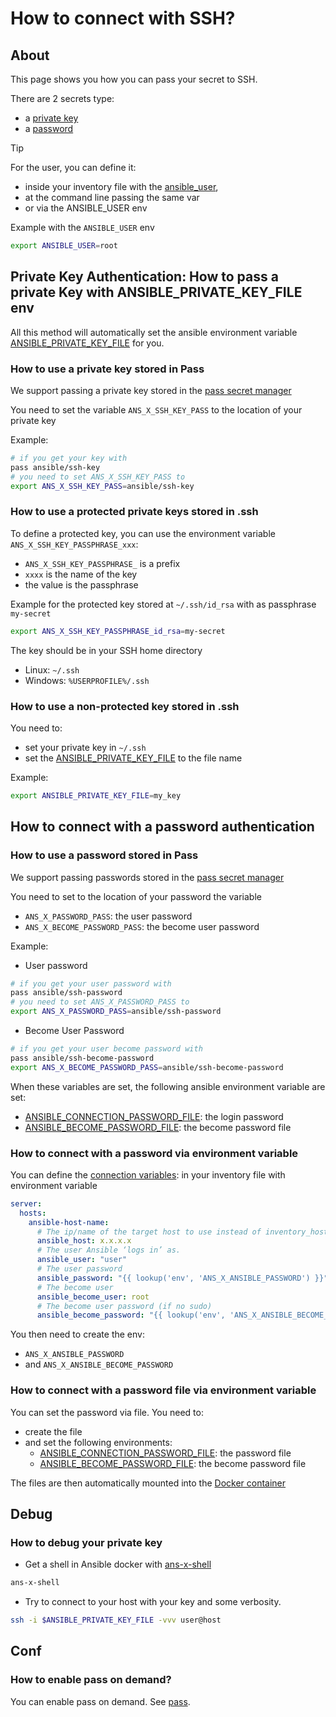 # How to connect with SSH?

## About

This page shows you how you can pass your secret to SSH.

There are 2 secrets type:
* a [private key](#private-key-authentication-how-to-pass-a-private-key-with-ansible_private_key_file-env)
* a [password](#how-to-connect-with-a-password-authentication)

> [!TIP]
> For the user, you can define it:
> * inside your inventory file with the [ansible_user](https://docs.ansible.com/ansible/latest/reference_appendices/special_variables.html#connection-variables), 
> * at the command line passing the same var 
> * or via the ANSIBLE_USER env
> 
> Example with the `ANSIBLE_USER` env
> ```bash
> export ANSIBLE_USER=root
> ```

## Private Key Authentication: How to pass a private Key with ANSIBLE_PRIVATE_KEY_FILE env

All this method will automatically set the ansible environment variable [ANSIBLE_PRIVATE_KEY_FILE](https://docs.ansible.com/ansible/devel/reference_appendices/config.html#envvar-ANSIBLE_PRIVATE_KEY_FILE)
for you.


### How to use a private key stored in Pass

We support passing a private key stored in the [pass secret manager](ans-x-pass.md)

You need to set the variable `ANS_X_SSH_KEY_PASS` to the location of your private key

Example:
```bash
# if you get your key with
pass ansible/ssh-key
# you need to set ANS_X_SSH_KEY_PASS to
export ANS_X_SSH_KEY_PASS=ansible/ssh-key
```


### How to use a protected private keys stored in .ssh


To define a protected key, you can use the environment variable `ANS_X_SSH_KEY_PASSPHRASE_xxx`:
  * `ANS_X_SSH_KEY_PASSPHRASE_` is a prefix
  * `xxxx` is the name of the key
  * the value is the passphrase

Example for the protected key stored at `~/.ssh/id_rsa` with as passphrase `my-secret` 
```bash
export ANS_X_SSH_KEY_PASSPHRASE_id_rsa=my-secret
```

The key should be in your SSH home directory
* Linux: `~/.ssh`
* Windows: `%USERPROFILE%/.ssh`

### How to use a non-protected key stored in .ssh

You need to:
* set your private key in `~/.ssh`
* set the [ANSIBLE_PRIVATE_KEY_FILE](https://docs.ansible.com/ansible/devel/reference_appendices/config.html#envvar-ANSIBLE_PRIVATE_KEY_FILE) to the file name

Example:
```bash
export ANSIBLE_PRIVATE_KEY_FILE=my_key
```



## How to connect with a password authentication

### How to use a password stored in Pass

We support passing passwords stored in the [pass secret manager](ans-x-pass.md)

You need to set to the location of your password the variable
* `ANS_X_PASSWORD_PASS`: the user password
* `ANS_X_BECOME_PASSWORD_PASS`: the become user password

Example:
* User password
```bash
# if you get your user password with
pass ansible/ssh-password
# you need to set ANS_X_PASSWORD_PASS to
export ANS_X_PASSWORD_PASS=ansible/ssh-password
```
* Become User Password
```bash
# if you get your user become password with
pass ansible/ssh-become-password
export ANS_X_BECOME_PASSWORD_PASS=ansible/ssh-become-password
```

When these variables are set, the following ansible environment variable are set:
* [ANSIBLE_CONNECTION_PASSWORD_FILE](https://docs.ansible.com/ansible/devel/reference_appendices/config.html#envvar-ANSIBLE_CONNECTION_PASSWORD_FILE): the login password
* [ANSIBLE_BECOME_PASSWORD_FILE](https://docs.ansible.com/ansible/devel/reference_appendices/config.html#envvar-ANSIBLE_BECOME_PASSWORD_FILE): the become password file

### How to connect with a password via environment variable

You can define the [connection variables](https://docs.ansible.com/ansible/latest/reference_appendices/special_variables.html#connection-variables):
in your inventory file with environment variable
```yml
server:
  hosts:
    ansible-host-name:
      # The ip/name of the target host to use instead of inventory_hostname
      ansible_host: x.x.x.x
      # The user Ansible ‘logs in’ as.
      ansible_user: "user"
      # The user password
      ansible_password: "{{ lookup('env', 'ANS_X_ANSIBLE_PASSWORD') }}"
      # The become user
      ansible_become_user: root
      # The become user password (if no sudo)
      ansible_become_password: "{{ lookup('env', 'ANS_X_ANSIBLE_BECOME_PASSWORD') }}"
```

You then need to create the env:
* `ANS_X_ANSIBLE_PASSWORD`
* and `ANS_X_ANSIBLE_BECOME_PASSWORD`


### How to connect with a password file via environment variable

You can set the password via file. You need to:
* create the file
* and set the following environments:
  * [ANSIBLE_CONNECTION_PASSWORD_FILE](https://docs.ansible.com/ansible/devel/reference_appendices/config.html#envvar-ANSIBLE_CONNECTION_PASSWORD_FILE): the password file
  * [ANSIBLE_BECOME_PASSWORD_FILE](https://docs.ansible.com/ansible/devel/reference_appendices/config.html#envvar-ANSIBLE_BECOME_PASSWORD_FILE): the become password file

The files are then automatically mounted into the [Docker container](ans-x-docker.md)


## Debug

### How to debug your private key 

* Get a shell in Ansible docker with [ans-x-shell](bin/ans-x-shell) 
```bash
ans-x-shell
```
* Try to connect to your host with your key and some verbosity. 
```bash
ssh -i $ANSIBLE_PRIVATE_KEY_FILE -vvv user@host
```

## Conf

### How to enable pass on demand?

You can enable pass on demand. See [pass](ans-x-pass.md).
